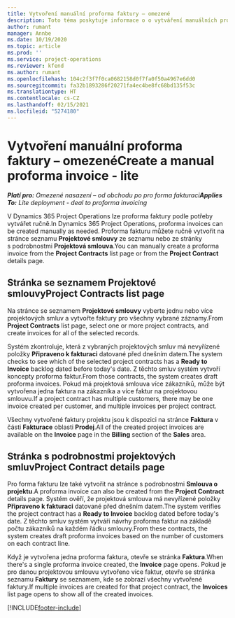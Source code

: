 ```yaml
---
title: Vytvoření manuální proforma faktury – omezené
description: Toto téma poskytuje informace o o vytváření manuálních proforma faktur v aplikaci Project Operations.
author: rumant
manager: Annbe
ms.date: 10/19/2020
ms.topic: article
ms.prod: ''
ms.service: project-operations
ms.reviewer: kfend
ms.author: rumant
ms.openlocfilehash: 104c2f3f7f0ca0682158d0f7fa0f50a4967e6dd0
ms.sourcegitcommit: fa32b1893286f20271fa4ec4be8fc68bd135f53c
ms.translationtype: HT
ms.contentlocale: cs-CZ
ms.lasthandoff: 02/15/2021
ms.locfileid: "5274180"
---
```

# <a name="create-a-manual-proforma-invoice---lite"></a><span data-ttu-id="bc71d-103">Vytvoření manuální proforma faktury – omezené</span><span class="sxs-lookup"><span data-stu-id="bc71d-103">Create a manual proforma invoice - lite</span></span>

<span data-ttu-id="bc71d-104">_**Platí pro:** Omezené nasazení – od obchodu po pro forma fakturaci_</span><span class="sxs-lookup"><span data-stu-id="bc71d-104">_**Applies To:** Lite deployment - deal to proforma invoicing_</span></span>

<span data-ttu-id="bc71d-105">V Dynamics 365 Project Operations lze proforma faktury podle potřeby vytvářet ručně.</span><span class="sxs-lookup"><span data-stu-id="bc71d-105">In Dynamics 365 Project Operations, proforma invoices can be created manually as needed.</span></span> <span data-ttu-id="bc71d-106">Proforma fakturu můžete ručně vytvořit na stránce seznamu **Projektové smlouvy** ze seznamu nebo ze stránky s podrobnostmi **Projektová smlouva**.</span><span class="sxs-lookup"><span data-stu-id="bc71d-106">You can manually create a proforma invoice from the **Project Contracts** list page or from the **Project Contract** details page.</span></span>

##  <a name="project-contracts-list-page"></a><span data-ttu-id="bc71d-107">Stránka se seznamem Projektové smlouvy</span><span class="sxs-lookup"><span data-stu-id="bc71d-107">Project Contracts list page</span></span>

<span data-ttu-id="bc71d-108">Na stránce se seznamem **Projektové smlouvy** vyberte jednu nebo více projektových smluv a vytvořte faktury pro všechny vybrané záznamy.</span><span class="sxs-lookup"><span data-stu-id="bc71d-108">From **Project Contracts** list page, select one or more project contracts, and create invoices for all of the selected records.</span></span>

<span data-ttu-id="bc71d-109">Systém zkontroluje, která z vybraných projektových smluv má nevyřízené položky **Připraveno k fakturaci** datované před dnešním datem.</span><span class="sxs-lookup"><span data-stu-id="bc71d-109">The system checks to see which of the selected project contracts has a **Ready to Invoice** backlog dated before today's date.</span></span> <span data-ttu-id="bc71d-110">Z těchto smluv systém vytvoří koncepty proforma faktur.</span><span class="sxs-lookup"><span data-stu-id="bc71d-110">From those contracts, the system creates draft proforma invoices.</span></span> <span data-ttu-id="bc71d-111">Pokud má projektová smlouva více zákazníků, může být vytvořena jedna faktura na zákazníka a více faktur na projektovou smlouvu.</span><span class="sxs-lookup"><span data-stu-id="bc71d-111">If a project contract has multiple customers, there may be one invoice created per customer, and multiple invoices per project contract.</span></span>

<span data-ttu-id="bc71d-112">Všechny vytvořené faktury projektu jsou k dispozici na stránce **Faktura** v části **Fakturace** oblasti **Prodej**.</span><span class="sxs-lookup"><span data-stu-id="bc71d-112">All of the created project invoices are available on the **Invoice** page in the **Billing** section of the **Sales** area.</span></span>

## <a name="project-contract-details-page"></a><span data-ttu-id="bc71d-113">Stránka s podrobnostmi projektových smluv</span><span class="sxs-lookup"><span data-stu-id="bc71d-113">Project Contract details page</span></span>

<span data-ttu-id="bc71d-114">Pro forma fakturu lze také vytvořit na stránce s podrobnostmi **Smlouva o projektu**.</span><span class="sxs-lookup"><span data-stu-id="bc71d-114">A proforma invoice can also be created from the **Project Contract** details page.</span></span> <span data-ttu-id="bc71d-115">Systém ověří, že projektová smlouva má nevyřízené položky **Připraveno k fakturaci** datované před dnešním datem.</span><span class="sxs-lookup"><span data-stu-id="bc71d-115">The system verifies the project contract has a **Ready to Invoice** backlog dated before today's date.</span></span> <span data-ttu-id="bc71d-116">Z těchto smluv systém vytváří návrhy proforma faktur na základě počtu zákazníků na každém řádku smlouvy.</span><span class="sxs-lookup"><span data-stu-id="bc71d-116">From these contracts, the system creates draft proforma invoices based on the number of customers on each contract line.</span></span>

<span data-ttu-id="bc71d-117">Když je vytvořena jedna proforma faktura, otevře se stránka **Faktura**.</span><span class="sxs-lookup"><span data-stu-id="bc71d-117">When there's a single proforma invoice created, the **Invoice** page opens.</span></span> <span data-ttu-id="bc71d-118">Pokud je pro danou projektovou smlouvu vytvořeno více faktur, otevře se stránka seznamu **Faktury** se seznamem, kde se zobrazí všechny vytvořené faktury.</span><span class="sxs-lookup"><span data-stu-id="bc71d-118">If multiple invoices are created for that project contract, the **Invoices** list page opens to show all of the created invoices.</span></span>


[!INCLUDE[footer-include](../../includes/footer-banner.md)]
